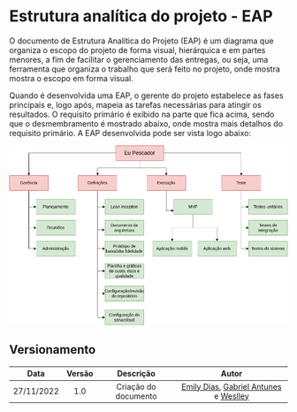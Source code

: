 # Estrutura analítica do projeto - EAP

O documento de Estrutura Analítica do Projeto (EAP) é um diagrama que organiza o escopo do projeto de forma visual, hierárquica e em partes menores, a fim de facilitar o gerenciamento das entregas, ou seja, uma ferramenta que organiza o trabalho que será feito no projeto, onde mostra mostra o escopo em forma visual.

Quando é desenvolvida uma EAP, o gerente do projeto estabelece as fases principais e, logo após, mapeia as tarefas necessárias para atingir os resultados. O requisito primário é exibido na parte que fica acima, sendo que o desmembramento é mostrado abaixo, onde mostra mais detalhos do requisito primário. A EAP desenvolvida pode ser vista logo abaixo:

[![EAP][2]][1]

[1]: ../assets/produto/EAP.png "Clique para ampliar"
[2]: ../assets/produto/EAP.png

## Versionamento

|    Data    | Versão |      Descrição       |                                                               Autor                                                               |
| :--------: | :----: | :------------------: | :-------------------------------------------------------------------------------------------------------------------------------: |
| 27/11/2022 |  1.0   | Criação do documento | [Emily Dias](https://github.com/emysdias), [Gabriel Antunes](https://github.com/flyerjohn) e [Weslley](assets/equipe/weslley.jpg) |
